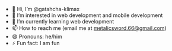 - 👋 Hi, I’m @gatahcha-klimax
- 👀 I’m interested in web development and mobile development
- 🌱 I’m currently learning web development
- 📫 How to reach me (email me at metalicsword.66@gmail.com)
- 😄 Pronouns: he/him
- ⚡ Fun fact: I am fun

<!---
gatahcha-klimax/gatahcha-klimax is a ✨ special ✨ repository because its `README.md` (this file) appears on your GitHub profile.
You can click the Preview link to take a look at your changes.
--->
